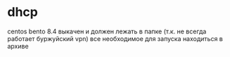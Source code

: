 # dhcp
centos bento 8.4 выкачен и должен лежать в папке (т.к. не всегда работает буржуйский vpn)
все необходимое для запуска находиться в архиве
